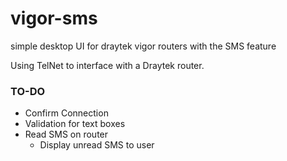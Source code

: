 # vigor-sms
simple desktop UI for draytek vigor routers with the SMS feature


Using TelNet to interface with a Draytek router.

### TO-DO
* Confirm Connection
* Validation for text boxes
* Read SMS on router
  * Display unread SMS to user
